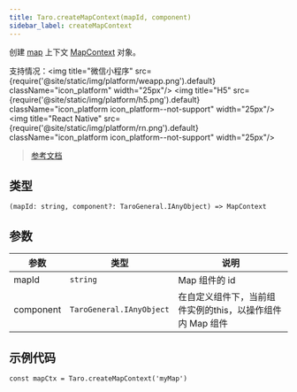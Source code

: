 ```yaml
---
title: Taro.createMapContext(mapId, component)
sidebar_label: createMapContext
---
```


创建 [map](/docs/components/maps/map) 上下文 [MapContext](/docs/apis/media/map/MapContext) 对象。

支持情况：<img title="微信小程序" src={require('@site/static/img/platform/weapp.png').default} className="icon_platform" width="25px"/> <img title="H5" src={require('@site/static/img/platform/h5.png').default} className="icon_platform icon_platform--not-support" width="25px"/> <img title="React Native" src={require('@site/static/img/platform/rn.png').default} className="icon_platform icon_platform--not-support" width="25px"/>

> [参考文档](https://developers.weixin.qq.com/miniprogram/dev/api/media/map/wx.createMapContext.html)

## 类型

```tsx
(mapId: string, component?: TaroGeneral.IAnyObject) => MapContext
```

## 参数

| 参数 | 类型 | 说明 |
| --- | --- | --- |
| mapId | `string` | Map 组件的 id |
| component | `TaroGeneral.IAnyObject` | 在自定义组件下，当前组件实例的this，以操作组件内 Map 组件 |

## 示例代码

```tsx
const mapCtx = Taro.createMapContext('myMap')
```
